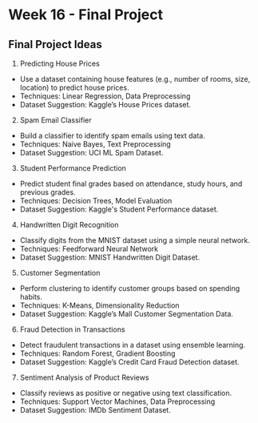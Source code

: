 # Week 16 - Final Project

## Final Project Ideas
1. Predicting House Prices
- Use a dataset containing house features (e.g., number of rooms, size, location) to predict house prices.
- Techniques: Linear Regression, Data Preprocessing
- Dataset Suggestion: Kaggle’s House Prices dataset.

2. Spam Email Classifier

- Build a classifier to identify spam emails using text data.
- Techniques: Naive Bayes, Text Preprocessing
- Dataset Suggestion: UCI ML Spam Dataset.

3. Student Performance Prediction

- Predict student final grades based on attendance, study hours, and previous grades.
- Techniques: Decision Trees, Model Evaluation
- Dataset Suggestion: Kaggle's Student Performance dataset.

4. Handwritten Digit Recognition

- Classify digits from the MNIST dataset using a simple neural network.
- Techniques: Feedforward Neural Network
- Dataset Suggestion: MNIST Handwritten Digit Dataset.

5. Customer Segmentation

- Perform clustering to identify customer groups based on spending habits.
- Techniques: K-Means, Dimensionality Reduction
- Dataset Suggestion: Kaggle’s Mall Customer Segmentation Data.

6. Fraud Detection in Transactions

- Detect fraudulent transactions in a dataset using ensemble learning.
- Techniques: Random Forest, Gradient Boosting
- Dataset Suggestion: Kaggle’s Credit Card Fraud Detection dataset.

7. Sentiment Analysis of Product Reviews

- Classify reviews as positive or negative using text classification.
- Techniques: Support Vector Machines, Data Preprocessing
- Dataset Suggestion: IMDb Sentiment Dataset.